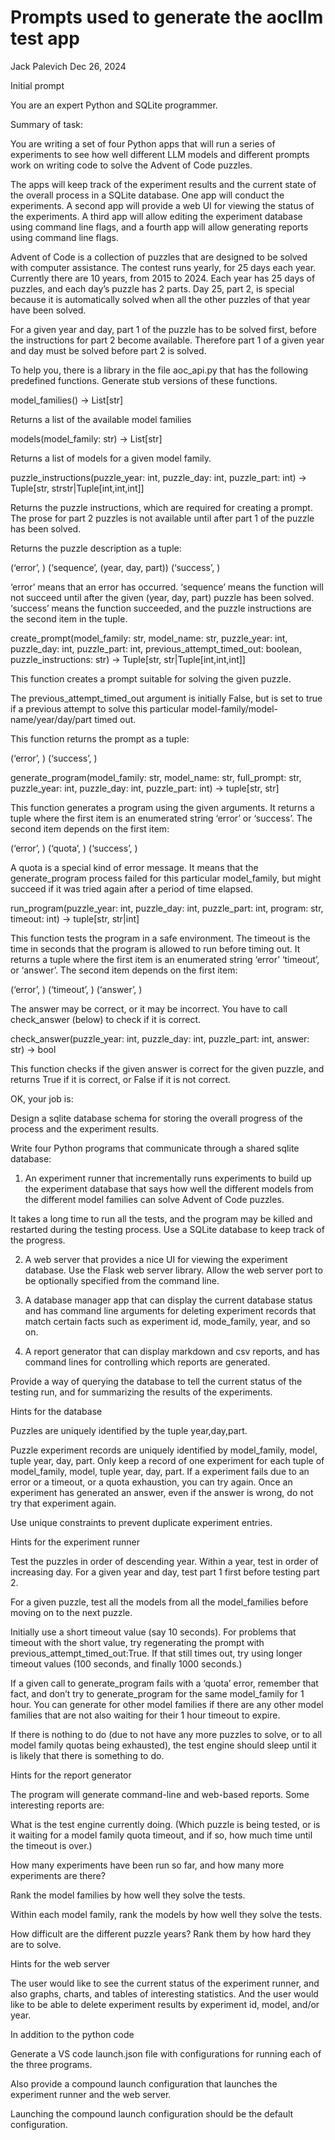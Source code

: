 # Prompts used to generate the aocllm test app

Jack Palevich
Dec 26, 2024

Initial prompt

You are an expert Python and SQLite programmer.

Summary of task:

You are writing a set of four Python apps that will run a series of experiments to see how well different LLM models and different prompts work on writing code to solve the Advent of Code puzzles. 

The apps will keep track of the experiment results and the current state of the overall process  in a SQLite database. One app will conduct the experiments. A second app will provide a web UI for viewing the status of the experiments. A third app will allow editing the experiment database using command line flags, and a fourth app will allow generating reports using command line flags.

Advent of Code is a collection of puzzles that are designed to be solved with computer assistance. The contest runs yearly, for 25 days each year. Currently there are 10 years, from 2015 to 2024. Each year has 25 days of puzzles, and each day’s puzzle has 2 parts. Day 25, part 2, is special because it is automatically solved when all the other puzzles of that year have been solved.

For a given year and day, part 1 of the puzzle has to be solved first, before the instructions for part 2 become available. Therefore part 1 of a given year and day must be solved before part 2 is solved.

To help you, there is a library in the file aoc_api.py that has the following predefined functions. Generate stub versions of these functions.

model_families() -> List[str]

Returns a list of the available model families

models(model_family: str) -> List[str]

Returns a list of models for a given model family.

puzzle_instructions(puzzle_year: int, puzzle_day: int, puzzle_part: int) ->  Tuple[str, strstr|Tuple[int,int,int]]

Returns the puzzle instructions, which are required for creating a prompt. The prose for part 2 puzzles is not available until after part 1 of the puzzle has been solved.

Returns the puzzle description as a tuple:

(‘error’, <error message>)
(‘sequence’, (year, day, part))
(‘success’, <instructions>)

‘error’ means that an error has occurred.
‘sequence’ means the function will not succeed until after the given (year, day, part) puzzle has been solved.
‘success’ means the function succeeded, and the puzzle instructions are the second item in the tuple.

create_prompt(model_family: str, model_name: str, puzzle_year: int, puzzle_day: int, puzzle_part: int, previous_attempt_timed_out: boolean, puzzle_instructions: str) -> Tuple[str, str|Tuple[int,int,int]]

This function creates a prompt suitable for solving the given puzzle.

The previous_attempt_timed_out argument is initially False, but is set to true if a previous attempt to solve this particular model-family/model-name/year/day/part timed out.

This function returns the prompt as a tuple:

(‘error’, <error message>)
(‘success’, <prompt>)
 
generate_program(model_family: str, model_name: str, full_prompt: str, puzzle_year: int, puzzle_day: int, puzzle_part: int)  -> tuple[str, str]

This function generates a program using the given arguments. It returns a tuple where the first item is an enumerated string ‘error’ or ‘success’. The second item depends on the first item:

(‘error’, <error message>)
(‘quota’, <quota message>)
(‘success’, <generated program>)

A quota is a special kind of error message. It means that the generate_program process failed for this particular model_family, but might succeed if it was tried again after a period of time elapsed.

run_program(puzzle_year: int, puzzle_day: int, puzzle_part: int, program: str, timeout: int) -> tuple[str, str|int]

This function tests the program in a safe environment. The timeout is the time in seconds that the program is allowed to run before timing out. It returns a tuple where the first item is an enumerated string ‘error’ ‘timeout’, or ‘answer’. The second item depends on the first item:

(‘error’, <error message>)
(‘timeout’, <int timeout value>) 
(‘answer’, <answer>)

The answer may be correct, or it may be incorrect. You have to call check_answer (below) to check if it is correct.


check_answer(puzzle_year: int, puzzle_day: int, puzzle_part: int, answer:  str) -> bool

This function checks if the given answer is correct for the given puzzle, and returns True if it is correct, or False if it is not correct.

OK, your job is:

Design a sqlite database schema for storing the overall progress of the process and the experiment results.

Write four Python programs that communicate through a shared sqlite database:

1. An experiment runner that incrementally runs experiments to build up the experiment database that says how well the different models from the different model families can solve Advent of Code puzzles.

It takes a long time to run all the tests, and the program may be killed and restarted during the testing process. Use a SQLite database to keep track of the progress.


2. A web server that provides a nice UI for viewing the experiment database. Use the Flask web server library. Allow the web server port to be optionally specified from the command line.

3. A database manager app that can display the current database status and has command line arguments for deleting experiment records that match certain facts such as experiment id, mode_family, year, and so on.

3. A report generator that can display markdown and csv reports, and has command lines for controlling which reports are generated.

Provide a way of querying the database to tell the current status of the testing run, and for summarizing the results of the experiments.


Hints for the database

Puzzles are uniquely identified by the tuple year,day,part.

Puzzle experiment records are uniquely identified by model_family, model, tuple year, day, part. Only keep a record of one experiment for each tuple of model_family, model, tuple year, day, part. If a experiment fails due to an error or a timeout, or a quota exhaustion, you can try again. Once an experiment has generated an answer, even if the answer is wrong, do not try that experiment again.

Use unique constraints to prevent duplicate experiment entries.

Hints for the experiment runner

Test the puzzles in order of descending year. Within a year, test in order of increasing day. For a given year and day, test part 1 first before testing part 2.

For a given puzzle,  test all the models from all the model_families before moving on to the next puzzle.

Initially use a short timeout value (say 10 seconds). For problems that timeout with the short value, try regenerating the prompt with previous_attempt_timed_out:True. If that still times out, try using longer timeout values (100 seconds, and finally 1000 seconds.)

If a given call to generate_program fails with a ‘quota’ error, remember that fact, and don’t try to generate_program for the same model_family for 1 hour. You can generate for other model families if there are any other model families that are not also waiting for their 1 hour timeout to expire.

If there is nothing to do (due to not have any more puzzles to solve, or to all model family quotas being exhausted), the test engine should sleep until it is likely that there is something to do.

Hints for the report generator

The program will generate command-line and web-based reports. Some  interesting reports are:

What is the test engine currently doing. (Which puzzle is being tested, or is it waiting for a model family quota timeout, and if so, how much time until the timeout is over.)


How many experiments have been run so far, and how many more experiments are there?

Rank the model families by how well they solve the tests.

Within each model family, rank the models by how well they solve the tests.

How difficult are the different puzzle years? Rank them by how hard they are to solve.

Hints for the web server

The user would like to see the current status of the experiment runner, and also graphs, charts, and tables of interesting statistics. And the user would like to be able to delete experiment results by experiment id, model, and/or year.

In addition to the python code

Generate a VS code launch.json file with configurations for running each of the three programs.

Also provide a compound launch configuration that launches the experiment runner and the web server.

Launching the compound launch configuration should be the default configuration.


